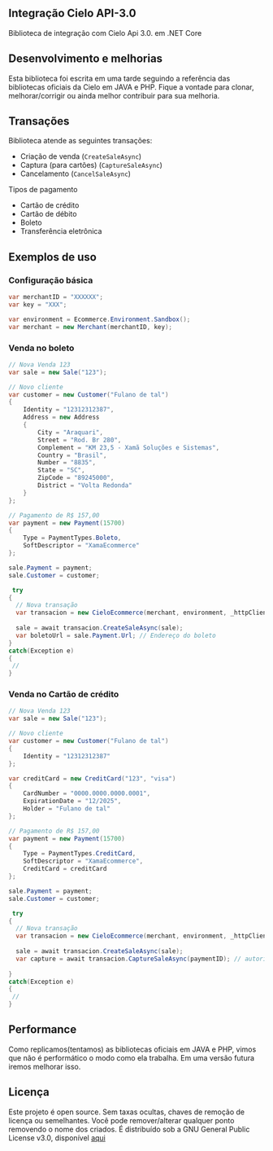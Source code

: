 ## Integração Cielo API-3.0
Biblioteca de integração com Cielo Api 3.0. em .NET Core

## Desenvolvimento e melhorias
Esta biblioteca foi escrita em uma tarde seguindo a referência das bibliotecas oficiais da Cielo em JAVA e PHP. Fique a vontade para clonar, melhorar/corrigir ou ainda melhor contribuir para sua melhoria.

## Transações
Biblioteca atende as seguintes transações:
- Criação de venda (```CreateSaleAsync```)
- Captura (para cartões) (```CaptureSaleAsync```)
- Cancelamento (```CancelSaleAsync```)

Tipos de pagamento
- Cartão de crédito
- Cartão de débito
- Boleto
- Transferência eletrônica


## Exemplos de uso

### Configuração básica
```C#
var merchantID = "XXXXXX";
var key = "XXX";

var environment = Ecommerce.Environment.Sandbox();
var merchant = new Merchant(merchantID, key);
```

### Venda no boleto

```C#
// Nova Venda 123
var sale = new Sale("123"); 

// Novo cliente
var customer = new Customer("Fulano de tal")
{
    Identity = "12312312387",
    Address = new Address
    {
        City = "Araquari",
        Street = "Rod. Br 280",
        Complement = "KM 23,5 - Xamã Soluções e Sistemas",
        Country = "Brasil",
        Number = "8835",
        State = "SC",
        ZipCode = "89245000",
        District = "Volta Redonda"
    }
};

// Pagamento de R$ 157,00
var payment = new Payment(15700)
{
    Type = PaymentTypes.Boleto,
    SoftDescriptor = "XamaEcommerce"
};

sale.Payment = payment;
sale.Customer = customer;

 try
{
  // Nova transação
  var transacion = new CieloEcommerce(merchant, environment, _httpClient);
  
  sale = await transacion.CreateSaleAsync(sale);
  var boletoUrl = sale.Payment.Url; // Endereço do boleto
}
catch(Exception e)
{
 //
}
```
### Venda no Cartão de crédito

```C#
// Nova Venda 123
var sale = new Sale("123"); 

// Novo cliente
var customer = new Customer("Fulano de tal")
{
    Identity = "12312312387"
};

var creditCard = new CreditCard("123", "visa")
{
    CardNumber = "0000.0000.0000.0001",
    ExpirationDate = "12/2025",
    Holder = "Fulano de tal"
};

// Pagamento de R$ 157,00
var payment = new Payment(15700)
{
    Type = PaymentTypes.CreditCard,
    SoftDescriptor = "XamaEcommerce",
    CreditCard = creditCard
};

sale.Payment = payment;
sale.Customer = customer;

 try
{
  // Nova transação
  var transacion = new CieloEcommerce(merchant, environment, _httpClient);
  
  sale = await transacion.CreateSaleAsync(sale);
  var capture = await transacion.CaptureSaleAsync(paymentID); // autorização do cartão
  
}
catch(Exception e)
{
 //
}
```


## Performance
Como replicamos(tentamos) as bibliotecas oficiais em JAVA e PHP, vimos que não é performático o modo como ela trabalha. Em uma versão futura iremos melhorar isso.


## Licença
Este projeto é open source. Sem taxas ocultas, chaves de remoção de licença ou semelhantes. Você pode remover/alterar qualquer ponto removendo o nome dos criados. É distribuído sob a GNU General Public License v3.0, disponível [aqui](https://github.com/xamasistemas/Integra-o-Cielo-Api-3.0/blob/main/LICENSE)
